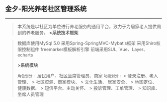 ## 金夕-阳光养老社区管理系统


----------

>本系统是以社区为单位进行养老服务的通用平台，致力于为居家老人提供周到的养老服务。
**>系统技术框架**

>数据库使用MySql 5.0
>采用Spring-SpringMVC-Mybatis框架
>采用Shiro权限控制组件
>freemarker模板解析引擎
>前端采用SUI、Vue、Layer、echarts
>
>**>系统模块**
> 
> `角色划分：`
>  居民用户、社区坐席管理员、商家
>`功能划分：`
        > 登录注册、老人管理、
        > 社区资源、商家模块、
        > 文化生活、 居家安全、
        > 地图定位、 健康数据、
        > 短信平台、主动关怀、
        > 投诉管理、工单管理、 
        > 知识库、坐席人员管理
        